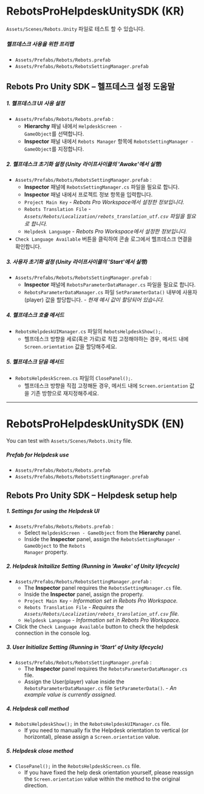 # RebotsProHelpdeskUnitySDK (KR)

<code>Assets/Scenes/Rebots.Unity</code> 파일로 테스트 할 수 있습니다.

##### 헬프데스크 사용을 위한 프리팹
  - <code>Assets/Prefabs/Rebots/Rebots.prefab</code>
  - <code>Assets/Prefabs/Rebots/RebotsSettingManager.prefab</code>

## Rebots Pro Unity SDK – 헬프데스크 설정 도움말

##### 1. 헬프데스크 UI 사용 설정
  - <code>Assets/Prefabs/Rebots/Rebots.prefab</code> :
    - **Hierarchy** 패널 내에서 <code>HelpdeskScreen - GameObject</code>를 선택합니다.
    - **Inspector** 패널 내에서 <code>Rebots Manager</code> 항목에 <code>RebotsSettingManager - GameObject</code>를 지정합니다.

##### 2. 헬프데스크 초기화 설정 (Unity 라이프사이클의 'Awake'에서 실행)
  - <code>Assets/Prefabs/Rebots/RebotsSettingManager.prefab</code> :
    - **Inspector** 패널에 <code>RebotsSettingManager.cs</code> 파일을 필요로 합니다.
    - **Inspector** 패널 내에서 프로젝트 정보 항목을 입력합니다.
    - <code>Project Main Key</code> - *Rebots Pro Workspace에서 설정한 정보입니다.*
    - <code>Rebots Translation File</code> - *<code>Assets/Rebots/Localization/rebots_translation_utf.csv</code> 파일을 필요로 합니다.*
    - <code>Helpdesk Language</code> - *Rebots Pro Workspace에서 설정한 정보입니다.*
  - <code>Check Language Available</code> 버튼을 클릭하여 콘솔 로그에서 헬프데스크 연결을 확인합니다.

##### 3. 사용자 초기화 설정 (Unity 라이프사이클의 'Start'에서 실행)
  - <code>Assets/Prefabs/Rebots/RebotsSettingManager.prefab</code> :
    - **Inspector** 패널에 <code>RebotsParameterDataManager.cs</code> 파일을 필요로 합니다.
    - <code>RebotsParameterDataManager.cs</code> 파일 <code>SetParameterData()</code> 내부에 사용자(player) 값을 할당합니다. - *현재 예시 값이 할당되어 있습니다.*

##### 4. 헬프데스크 호출 메서드
  - <code>RebotsHelpdeskUIManager.cs</code> 파일의 <code>RebotsHelpdeskShow();</code>.
    - 헬프데스크 방향을 세로(혹은 가로)로 직접 고정해야하는 경우, 메서드 내에 <code>Screen.orientation</code> 값을 할당해주세요.

##### 5. 헬프데스크 닫음 메서드
  - <code>RebotsHelpdeskScreen.cs</code> 파일의 <code>ClosePanel();</code>.
    - 헬프데스크 방향을 직접 고정해둔 경우, 메서드 내에 <code>Screen.orientation</code> 값을 기존 방향으로 재지정해주세요.

---
# RebotsProHelpdeskUnitySDK (EN)

You can test with <code>Assets/Scenes/Rebots.Unity</code> file.

##### Prefab for Helpdesk use
  - <code>Assets/Prefabs/Rebots/Rebots.prefab</code>
  - <code>Assets/Prefabs/Rebots/RebotsSettingManager.prefab</code>

## Rebots Pro Unity SDK – Helpdesk setup help

##### 1. Settings for using the Helpdesk UI
  - <code>Assets/Prefabs/Rebots/Rebots.prefab</code> :
    - Select <code>HelpdeskScreen - GameObject</code> from the **Hierarchy** panel.
    - Inside the **Inspector** panel, assign the <code>RebotsSettingManager - GameObject</code> to the <code>Rebots Manager</code> property.

##### 2. Helpdesk Initailize Setting (Running in 'Awake' of Unity lifecycle)
  - <code>Assets/Prefabs/Rebots/RebotsSettingManager.prefab</code> :
    - The **Inspector** panel requires the <code>RebotsSettingManager.cs</code> file.
    - Inside the **Inspector** panel, assign the property.
    - <code>Project Main Key</code> - *Information set in Rebots Pro Workspace.*
    - <code>Rebots Translation File</code> - *Requires the <code>Assets/Rebots/Localization/rebots_translation_utf.csv</code> file.*
    - <code>Helpdesk Language</code> - *Information set in Rebots Pro Workspace.*
  - Click the <code>Check Language Available</code> button to check the helpdesk connection in the console log.

##### 3. User Initialize Setting (Running in 'Start' of Unity lifecycle)
  - <code>Assets/Prefabs/Rebots/RebotsSettingManager.prefab</code> :
    - The **Inspector** panel requires the <code>RebotsParameterDataManager.cs</code> file.
    - Assign the User(player) value inside the <code>RebotsParameterDataManager.cs</code> file <code>SetParameterData()</code>. - *An example value is currently assigned.*

##### 4. Helpdesk call method
  - <code>RebotsHelpdeskShow();</code> in the <code>RebotsHelpdeskUIManager.cs</code> file.
    - If you need to manually fix the Helpdesk orientation to vertical (or horizontal), please assign a <code>Screen.orientation</code> value.

##### 5. Helpdesk close method
  - <code>ClosePanel();</code> in the <code>RebotsHelpdeskScreen.cs</code> file.
    - If you have fixed the help desk orientation yourself, please reassign the <code>Screen.orientation</code> value within the method to the original direction.
